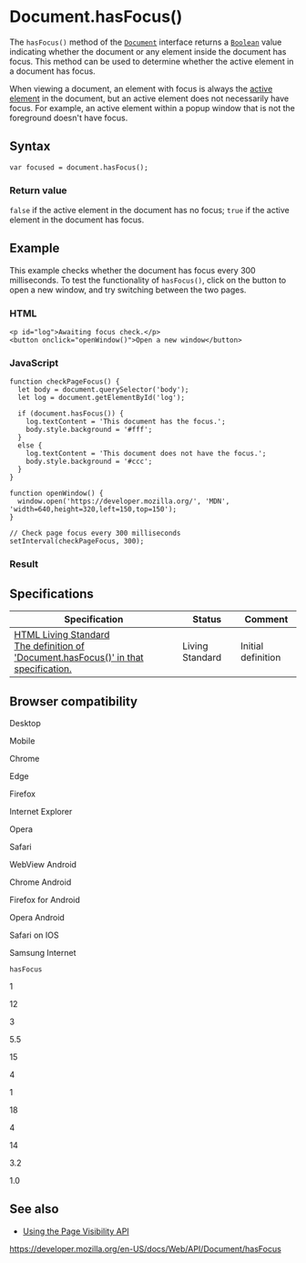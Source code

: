 # Document.hasFocus()

The `hasFocus()` method of the [`Document`](../document) interface returns a [`Boolean`](https://developer.mozilla.org/en-US/docs/Web/JavaScript/Reference/Global_Objects/Boolean) value indicating whether the document or any element inside the document has focus. This method can be used to determine whether the active element in a document has focus.

When viewing a document, an element with focus is always the [active element](activeelement) in the document, but an active element does not necessarily have focus. For example, an active element within a popup window that is not the foreground doesn't have focus.

## Syntax

    var focused = document.hasFocus();

### Return value

`false` if the active element in the document has no focus; `true` if the active element in the document has focus.

## Example

This example checks whether the document has focus every 300 milliseconds. To test the functionality of `hasFocus()`, click on the button to open a new window, and try switching between the two pages.

### HTML

    <p id="log">Awaiting focus check.</p>
    <button onclick="openWindow()">Open a new window</button>

### JavaScript

    function checkPageFocus() {
      let body = document.querySelector('body');
      let log = document.getElementById('log');

      if (document.hasFocus()) {
        log.textContent = 'This document has the focus.';
        body.style.background = '#fff';
      }
      else {
        log.textContent = 'This document does not have the focus.';
        body.style.background = '#ccc';
      }
    }

    function openWindow() {
      window.open('https://developer.mozilla.org/', 'MDN', 'width=640,height=320,left=150,top=150');
    }

    // Check page focus every 300 milliseconds
    setInterval(checkPageFocus, 300);

### Result

## Specifications

<table><thead><tr class="header"><th>Specification</th><th>Status</th><th>Comment</th></tr></thead><tbody><tr class="odd"><td><a href="https://html.spec.whatwg.org/multipage/interaction.html#dom-document-hasfocus">HTML Living Standard<br />
<span class="small">The definition of 'Document.hasFocus()' in that specification.</span></a></td><td><span class="spec-living">Living Standard</span></td><td>Initial definition</td></tr></tbody></table>

## Browser compatibility

Desktop

Mobile

Chrome

Edge

Firefox

Internet Explorer

Opera

Safari

WebView Android

Chrome Android

Firefox for Android

Opera Android

Safari on IOS

Samsung Internet

`hasFocus`

1

12

3

5.5

15

4

1

18

4

14

3.2

1.0

## See also

- [Using the Page Visibility API](../page_visibility_api)

<a href="https://developer.mozilla.org/en-US/docs/Web/API/Document/hasFocus" class="_attribution-link">https://developer.mozilla.org/en-US/docs/Web/API/Document/hasFocus</a>
